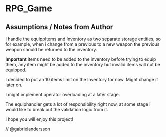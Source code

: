 # RPG_Game

## Assumptions / Notes from Author 

I handle the equippItems and Inventory as two separate storage entities, so for example,
when i change from a previous to a new weapon the previous weapon should be returned to the inventory. 

**Important** items need to be added to the inventory before trying to equip them, 
any item might be added to the inventory but invalid items will not be equipped.

I decided to put an 10 items limit on the Inventory for now. Might change it later on.

I might implement operator overloading at a later stage. 

The equiphandler gets a lot of responsibility right now, at some stage i would like to break out the 
validation logic from it. 

I hope you will enjoy this project! 

// @gabrielandersson

